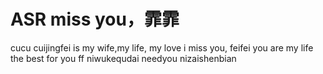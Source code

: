 # ASR miss you，霏霏
cucu
cuijingfei is my wife,my life, my love
i miss you, feifei
you are my life
the best for you ff
niwukequdai
needyou
nizaishenbian
